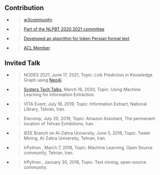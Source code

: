 

## Contribution 
- > [w3community](https://www.w3.org/community/ontolex/spec/118/commitments)
- > [Part of the  NLPBT 2020,2021 committee](https://sites.google.com/view/nlpbt-2020/organization)
- > [Developed an algorithm for token Persian formal text](https://github.com/skorani/tokenizer)
- > [ACL Member](https://www.aclweb.org/)


## Invited Talk
- > NODES 2021, June 17, 2021, Topic: Link Prediction in Knowledge Graph using [Neo4j](https://neo4j.brand.live/c/2021nodes-homepage).
- > [Systers Tech Talks](https://medium.com/wogrammer/systers-techtalk-speaker-spotlight-samira-korani-40e072a9eb12), March 16, 2020, Topic: Using Machine Learning  for Information Extraction.
- > VITA Event, July 18, 2019, Topic: Information Extract, National Library, Tehran, Iran.
- > Elecomp, July 20, 2019, Topic: Amazon Assistant, The permanent location of Tehran Exhibitions, Iran.
- > IEEE Branch on Al-Zahra University, June 5, 2018, Topic: Tweet Mining, Al-Zahra University, Tehran, Iran.
- > IrPython , March 7, 2018, Topic: Machine Learning, Open Source community, Tehran, Iran.
- > IrPython , January 30, 2018, Topic: Text mining, open-source community.








